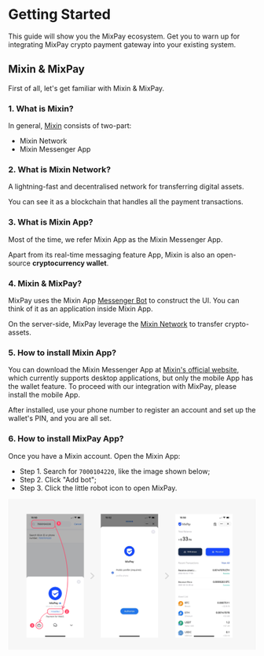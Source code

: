 # Getting Started

This guide will show you the MixPay ecosystem. Get you to warn up for integrating MixPay crypto payment gateway into your existing system.

## Mixin & MixPay

First of all, let's get familiar with Mixin & MixPay.

### 1. What is Mixin?

In general, [Mixin](https://mixin.one/) consists of two-part:

- Mixin Network
- Mixin Messenger App

### 2. What is Mixin Network?

A lightning-fast and decentralised network for transferring digital assets.

You can see it as a blockchain that handles all the payment transactions.

### 3. What is Mixin App?

Most of the time, we refer Mixin App as the Mixin Messenger App.

Apart from its real-time messaging feature App, Mixin is also an open-source **cryptocurrency wallet**. 

### 4. Mixin & MixPay?

MixPay uses the Mixin App [Messenger Bot](https://developers.mixin.one/docs/dapp/mixin-applications#messenger-bot) to construct the UI. You can think of it as an application inside Mixin App. 

On the server-side, MixPay leverage the [Mixin Network](https://developers.mixin.one/docs/mainnet/overview) to transfer crypto-assets.

### 5. How to install Mixin App?

You can download the  Mixin Messenger App at [Mixin's official website](https://mixin.one/messenger), which currently supports desktop applications, but only the mobile App has the wallet feature. To proceed with our integration with MixPay, please install the mobile App.

After installed, use your phone number to register an account and set up the wallet's PIN, and you are all set.

### 6. How to install MixPay App?

Once you have a Mixin account. Open the Mixin App:

- Step 1. Search for `7000104220`, like the image shown below;
- Step 2. Click "Add bot";
- Step 3. Click the little robot icon to open MixPay.

<div class="image-shadow">

![](./mipklmn.png)

</div>
